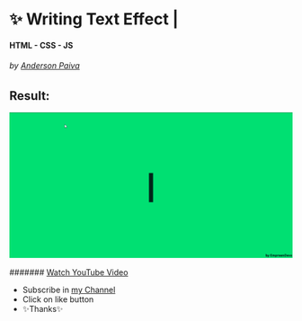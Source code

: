 # ✨ Writing Text Effect |
#### **HTML - CSS - JS**
###### by [Anderson Paiva](https://github.com/andersonpgs)
## Result: 
![](https://raw.githubusercontent.com/EmpreenDevs/writing-text/main/gif.gif)

####### [Watch YouTube Video](https://youtu.be/KTAbTj8PCqw)
- Subscribe in [my Channel](https://www.youtube.com/channel/UCkVrAGL7PCsoPTra-KqgUPw?sub_confirmation=1)
- Click on like button
- ✨Thanks✨
